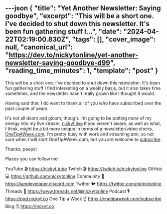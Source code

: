 ---json
{
  "title": "Yet Another Newsletter: Saying goodbye",
  "excerpt": "This will be a short one. I've decided to shut down this newsletter. It's been fun gathering stuff I...",
  "date": "2024-04-22T02:19:00.830Z",
  "tags": [],
  "cover_image": null,
  "canonical_url": "https://dev.to/nickytonline/yet-another-newsletter-saying-goodbye-d99",
  "reading_time_minutes": 1,
  "template": "post"
}
---

This will be a short one. I've decided to shut down this newsletter. It's been fun gathering stuff I find interesting on a weekly basis, but it also takes time sometimes, and the newsletter hasn't really grown like I thought it would.

Having said that, I do want to thank all of you who have subscribed over the past couple of years.

It's not all doom and gloom, though. I'm going to be putting more of my energy into my live stream, [nickyt.live](https://nickyt.live) if you weren't aware, as well as what, I think, might be a bit more unique in terms of a newsletter/video shorts, [OneTipAWeek.com](https://onetipaweek.com). I'm pretty busy with work and streaming atm, so not sure when I will start OneTipAWeek.com, but you are welcome to [subscribe](https://onetipaweek.com/subscribe).

Thanks, peeps!

<!-- places to follow me -->

Places you can follow me:

YouTube 🎬    https://nickyt.tube
Twitch 🎬    https://twitch.tv/nickytonline
GitHub 💻     https://github.com/nickytonline
Community 👾  https://iamdeveloper.discord.com
Twitter 🐦    https://twitter.com/nickytonline
Threads 🧵    https://www.threads.net/@nickytonline
Podcast 🎙    https://pod.nickyt.co
One Tip a Week ☝️ https://onetipaweek.com/subscribe
Blog 🗒️    https://nickyt.co
